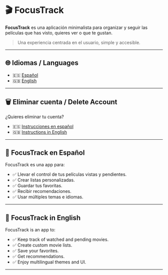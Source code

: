 # 🎬 FocusTrack

**FocusTrack** es una aplicación minimalista para organizar y seguir las películas que has visto, quieres ver o que te gustan.

> Una experiencia centrada en el usuario, simple y accesible.

---

## 🌐 Idiomas / Languages

- 🇪🇸 [Español](#focustrack-en-español)
- 🇬🇧 [English](#focustrack-in-english)

---

## 🗑️ Eliminar cuenta / Delete Account

¿Quieres eliminar tu cuenta?

- 🇪🇸 [Instrucciones en español](./delete-account.md)
- 🇬🇧 [Instructions in English](./delete-account-en.md)

---

## 📱 FocusTrack en Español

FocusTrack es una app para:

- ✅ Llevar el control de tus películas vistas y pendientes.
- ✅ Crear listas personalizadas.
- ✅ Guardar tus favoritas.
- ✅ Recibir recomendaciones.
- ✅ Usar múltiples temas e idiomas.

---

## 📱 FocusTrack in English

FocusTrack is an app to:

- ✅ Keep track of watched and pending movies.
- ✅ Create custom movie lists.
- ✅ Save your favorites.
- ✅ Get recommendations.
- ✅ Enjoy multilingual themes and UI.

---
